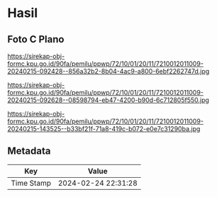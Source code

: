 # Hasil

## Foto C Plano

https://sirekap-obj-formc.kpu.go.id/90fa/pemilu/ppwp/72/10/01/20/11/7210012011009-20240215-092428--856a32b2-8b04-4ac9-a800-6ebf2262747d.jpg

https://sirekap-obj-formc.kpu.go.id/90fa/pemilu/ppwp/72/10/01/20/11/7210012011009-20240215-092628--08598794-eb47-4200-b90d-6c712805f550.jpg

https://sirekap-obj-formc.kpu.go.id/90fa/pemilu/ppwp/72/10/01/20/11/7210012011009-20240215-143525--b33bf21f-71a8-419c-b072-e0e7c31290ba.jpg


## Metadata

| Key        | Value               |
| ---------- | ------------------- |
| Time Stamp | 2024-02-24 22:31:28 |



